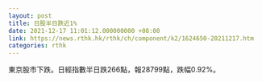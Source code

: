 ```yaml
---
layout: post
title: 日股半日跌近1%
date: 2021-12-17 11:01:12.000000000 +08:00
link: https://news.rthk.hk/rthk/ch/component/k2/1624650-20211217.htm
categories: rthk
---
```


東京股市下跌。日經指數半日跌266點，報28799點，跌幅0.92%。
